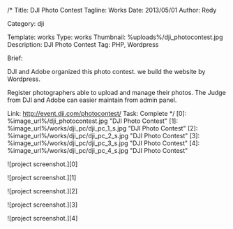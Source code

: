 /*
Title: DJI Photo Contest
Tagline: Works
Date: 2013/05/01
Author: Redy

Category: dji

Template: works
Type: works
Thumbnail: %uploads%/dji_photocontest.jpg
Description: DJI Photo Contest
Tag: PHP, Wordpress

Brief: <p>DJI and Adobe organized this photo contest. we build the website by Wordpress.</p><p>Register photographers able to upload and manage their photos. The Judge from DJI and Adobe can easier maintain from admin panel.</p>

Link: http://event.dji.com/photocontest/
Task: Complete
*/
[0]: %image_url%/dji_photocontest.jpg  "DJI Photo Contest"
[1]: %image_url%/works/dji_pc/dji_pc_1_s.jpg  "DJI Photo Contest"
[2]: %image_url%/works/dji_pc/dji_pc_2_s.jpg  "DJI Photo Contest"
[3]: %image_url%/works/dji_pc/dji_pc_3_s.jpg  "DJI Photo Contest"
[4]: %image_url%/works/dji_pc/dji_pc_4_s.jpg  "DJI Photo Contest"

![project screenshot.][0]

![project screenshot.][1]

![project screenshot.][2]

![project screenshot.][3]

![project screenshot.][4]